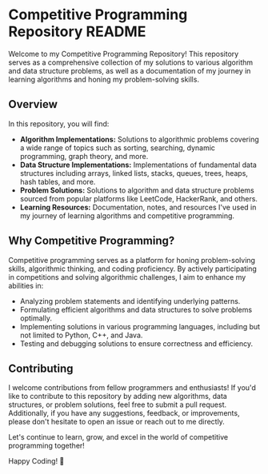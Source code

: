 # Competitive Programming Repository README

Welcome to my Competitive Programming Repository! This repository serves as a comprehensive collection of my solutions to various algorithm and data structure problems, as well as a documentation of my journey in learning algorithms and honing my problem-solving skills.

## Overview

In this repository, you will find:

- **Algorithm Implementations:** Solutions to algorithmic problems covering a wide range of topics such as sorting, searching, dynamic programming, graph theory, and more.
- **Data Structure Implementations:** Implementations of fundamental data structures including arrays, linked lists, stacks, queues, trees, heaps, hash tables, and more.
- **Problem Solutions:** Solutions to algorithm and data structure problems sourced from popular platforms like LeetCode, HackerRank, and others.
- **Learning Resources:** Documentation, notes, and resources I've used in my journey of learning algorithms and competitive programming.

## Why Competitive Programming?

Competitive programming serves as a platform for honing problem-solving skills, algorithmic thinking, and coding proficiency. By actively participating in competitions and solving algorithmic challenges, I aim to enhance my abilities in:

- Analyzing problem statements and identifying underlying patterns.
- Formulating efficient algorithms and data structures to solve problems optimally.
- Implementing solutions in various programming languages, including but not limited to Python, C++, and Java.
- Testing and debugging solutions to ensure correctness and efficiency.


## Contributing

I welcome contributions from fellow programmers and enthusiasts! If you'd like to contribute to this repository by adding new algorithms, data structures, or problem solutions, feel free to submit a pull request. Additionally, if you have any suggestions, feedback, or improvements, please don't hesitate to open an issue or reach out to me directly.

Let's continue to learn, grow, and excel in the world of competitive programming together!

Happy Coding! 🚀
